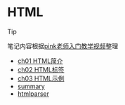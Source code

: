 # HTML

> [!TIP]
>
> 笔记内容根据[pink老师入门教学视频](https://www.bilibili.com/video/BV14J4114768)整理

- [ch01 HTML简介](frontend/html/ch01)
- [ch02 HTML标签](frontend/html/ch02)
- [ch03 HTML示例](frontend/html/ch03)
- [summary](frontend/html/summary)
- [htmlparser](tools/htmlparser/index.html)
